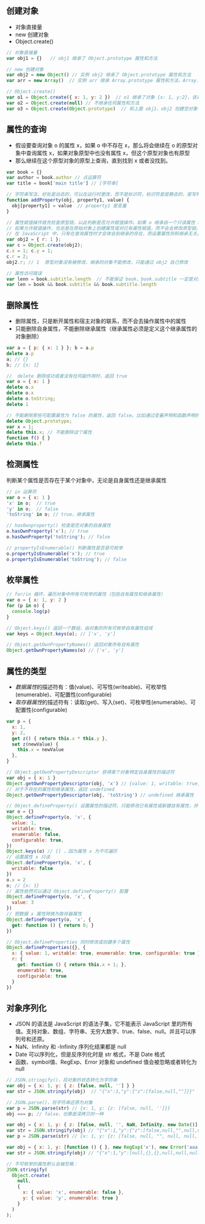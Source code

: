 ## 创建对象
- 对象直接量
- new 创建对象
- Object.create()

```js
// 对象直接量
var obj1 = {}   // obj1 继承了 Object.prototype 属性和方法

// new 创建对象
var obj2 = new Object() // 实例 obj2 继承了 Object.prototype 属性和方法
var arr = new Array()  // 实例 arr 继承 Array.prototype 属性和方法，Array.prototype 继承 Object.prototype 属性和方法

// Object.create()
var o1 = Object.create({ x: 1, y: 2 })  // o1 继承了对象 {x: 1, y:2}，该对象继承了 Object.prototype 属性和方法
var o2 = Object.create(null) // 不继承任何属性和方法
var o3 = Object.create(Object.prototype)  // 和上面 obj1、obj2 创建空对象一样
```


## 属性的查询
- 假设要查询对象 o 的属性 x，如果 o 中不存在 x，那么将会继续在 o 的原型对象中查询属性 x，如果对象原型中也没有属性 x，但这个原型对象也有原型
- 那么继续在这个原型对象的原型上查询，直到找到 x 或者没找到。

```js
var book = {}
var author = book.author // 点运算符
var title = book['main title'] // [字符串]

// 字符串写法，好处是动态的，可以在运行时更改，而不是标识符，标识符是是静态的，是写死的
function addProperty(obj, property1, value) {
  obj[property1] = value  // property1 是变量
}

// 属性赋值操作首先检查原型链，以此判断是否允许赋值操作。如果 o 继承自一个只读属性 x，那么赋值操作是不允许的。
// 如果允许赋值操作，也总是在原始对象上创建属性或对已有属性赋值，而不会去修改原型链。
// 在 JavaScript 中，只有在查询属性时才会体会到继承的存在，而设置属性则和继承无关。
var obj2 = { r: 1 };
var c = Object.create(obj2);
c.x = 1; c.y = 1;
c.r = 2;
obj2.r; // 1  原型对象没有被修改，继承的对象不能修改，只能通过 obj2 自己修改

// 属性访问错误
var lenn = book.subtitle.length  // 不能保证 book、book.subtitle 一定是对象，给 null 和 undefined 设置属性会报错
var len = book && book.subtitle && book.subtitle.length
```

## 删除属性
- 删除属性，只是断开属性和宿主对象的联系，而不会去操作属性中的属性
- 只能删除自身属性，不能删除继承属性（继承属性必须是定义这个继承属性的对象删除）

```js
var a = { p: { x: 1 } }; b = a.p
delete a.p
a; // {}
b; // {x: 1}

//  delete 删除成功或者没有任何副作用时，返回 true
var o = { x: 1 }
delete o.x
delete o.x
delete o.toString;
delete 1

// 不能删除那些可配置属性为 false 的属性，返回 false。比如通过变量声明和函数声明的全局对象属性
delete Object.prototype;
var x = 1;
delete this.x; // 不能删除这个属性
function f() { }
delete this.f
```

## 检测属性

判断某个属性是否存在于某个对象中，无论是自身属性还是继承属性

```js
// in 运算符
var o = { x: 1 }
'x' in o;  // true
'y' in o;  // false
'toString' in o; // true，继承属性

// hasOwnproperty() 检查是否对象的自身属性
o.hasOwnProperty('x'); // true
o.hasOwnProperty('toString'); // false

// propertyIsEnumerable() 判断属性是否是可枚举
o.propertyIsEnumerable('x'); // true
o.propertyIsEnumerable('toString'); // false
```

## 枚举属性
```js
// for/in 循环，遍历对象中所有可枚举的属性（包括自有属性和继承属性）
var o = { x: 1, y: 2 }
for (p in o) {
  console.log(p)
}

// Object.keys() 返回一个数组，由对象的所有可枚举自有属性组成
var keys = Object.keys(o); // ['x', 'y']

// Object.getOwnPropertyNames() 返回对象所有自有属性
Object.getOwnPropertyNames(o) // ['x', 'y'] 

```

## 属性的类型
- *数据属性*的描述符有：值(value)、可写性(writeable)、可枚举性(enumerable)、可配置性(configurable)
- *取存器属性*的描述符有：读取(get)、写入(set)、可枚举性(enumerable)、可配置性(configurable)

```js
var p = {
  x: 1,
  y: 2,
  get z() { return this.x * this.y },
  set z(newValue) {
    this.x = newValue
  },
}

// Object.getOwnPropertyDescriptor 获得某个对象特定自身属性的描述符
var obj = { x: 1 }
Object.getOwnPropertyDescriptor(obj, 'x') // {value: 1, writable: true, enumerable: true, configurable: true}
// 对于不存在的属性和继承属性，返回 undefined
Object.getOwnPropertyDescriptor(obj, 'toString') // undefined 继承属性

// Object.defineProperty() 设置属性的描述符。只能修改已有属性或新建自有属性，并不能修改继承属性，默认值是 false 或 undefined
var o = {}
Object.defineProperty(o, 'x', {
  value: 1,
  writable: true,
  enumerable: false,
  configurable: true,
})
Object.keys(o) // [] ，因为属性 x 为不可遍历
// 设置属性 x 只读
Object.defineProperty(o, 'x', {
  writable: false
})
o.x = 2
o; // {x: 1}
// 属性依然可以通过 Object.defineProperty() 配置
Object.defineProperty(o, 'x', {
  value: 3
})
// 把数据 x 属性转换为取存器属性
Object.defineProperty(o, 'x', {
  get: function () { return 0; }
})

// Object.defineProperties 同时修改或创建多个属性
Object.defineProperties({}, {
  x: { value: 1, writable: true, enumerable: true, configurable: true },
  r: {
    get: function () { return this.x + 1; },
    enumerable: true,
    configurable: true
  }
})
```


## 对象序列化
- JSON 的语法是 JavaScript 的语法子集，它不能表示 JavaScript 里的所有值。支持对象、数组、字符串、无穷大数字、true、false、null。并且可以序列号和还原。
- NaN、Infinity 和 -Infinity 序列化结果都是 null
- Date 可以序列化，但是反序列化时是 str 格式，不是 Date 格式
- 函数、symbol值、RegExp、Error 对象和 undefined 值会被忽略或者转化为 null

```js
// JSON.stringify()，将对象的状态转化为字符串
var obj = { x: 1, y: { z: [false, null, ''] } }
var str = JSON.stringify(obj)  // "{"x":1,"y":{"z":[false,null,""]}}"

// JSON.parse()，将字符串还原为对象
var p = JSON.parse(str) // {x: 1, y: {z: [false, null, '']}}
obj === p; // false，也算是深拷贝的一种

var obj = { x: 1, y: { z: [false, null, '', NaN, Infinity, new Date()] } }
var str = JSON.stringify(obj) // "{"x":1,"y":{"z":[false,null,"",null,null,,"2019-06-11T14:05:15.250Z"]}}"
var p = JSON.parse(str) // {x: 1, y: {z: [false, null, "", null, null, "2019-06-11T14:05:15.250Z"]}}

var obj = { x: 1, y: [function () { }, new RegExp('x'), new Error('aaa'), undefined, RegExp, Error] }
var str = JSON.stringify(obj) // "{"x":1,"y":[null,{},{},null,null,null]}"

// 不可枚举的属性默认会被忽略：
JSON.stringify(
  Object.create(
    null,
    {
      x: { value: 'x', enumerable: false },
      y: { value: 'y', enumerable: true }
    }
  )
);
```